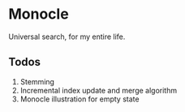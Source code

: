 # Monocle

Universal search, for my entire life.

## Todos

1. Stemming
2. Incremental index update and merge algorithm
3. Monocle illustration for empty state

